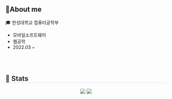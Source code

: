
## 👀About me
🎓 한성대학교 컴퓨터공학부
 * 모바일소프트웨어
 * 웹공학
 * 2022.03 ~
  <br/>
  <br/>


  
<div style="text-align: left;">
    <h2 style="border-bottom: 1px solid #d8dee4; color: #282d33;"> 🏅 Stats </h2> <div align= "center"> <img src="https://github-readme-stats.vercel.app/api?username=geg222&bg_color=60,ffffff,ffffff&title_color=0c0c0d&text_color=0c0c0d"
         /> <img src="https://github-readme-stats.vercel.app/api/top-langs/?username=geg222&count_private=true&layout=compact&bg_color=60,ffffff,ffffff&title_color=0c0c0d&text_color=0c0c0d"
           /> </div>  
    </div>
    
  
    
